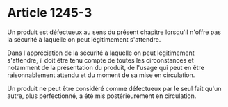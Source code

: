 # Article 1245-3

Un produit est défectueux au sens du présent chapitre lorsqu'il n'offre pas la sécurité à laquelle on peut légitimement s'attendre.

Dans l'appréciation de la sécurité à laquelle on peut légitimement s'attendre, il doit être tenu compte de toutes les circonstances et notamment de la présentation du produit, de l'usage qui peut en être raisonnablement attendu et du moment de sa mise en circulation.

Un produit ne peut être considéré comme défectueux par le seul fait qu'un autre, plus perfectionné, a été mis postérieurement en circulation.
